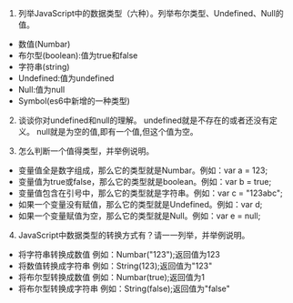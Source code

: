 1. 列举JavaScript中的数据类型（六种）。列举布尔类型、Undefined、Null的值。
- 数值(Numbar)
- 布尔型(boolean):值为true和false
- 字符串(string)
- Undefined:值为undefined
- Null:值为null
- Symbol(es6中新增的一种类型)


2. 谈谈你对undefined和null的理解。
undefined就是不存在的或者还没有定义。
null就是为空的值,即有一个值,但这个值为空。


3. 怎么判断一个值得类型，并举例说明。
- 变量值全是数字组成，那么它的类型就是Numbar。例如：var a = 123;
- 变量值为true或false，那么它的类型就是boolean。例如：var b = true;
- 变量值包含在引号中，那么它的类型就是字符串。例如：var c = "123abc";
- 如果一个变量没有赋值，那么它的类型就是Undefined。例如：var d;
- 如果一个变量赋值为空，那么它的类型就是Null。例如：var e = null;


4. JavaScript中数据类型的转换方式有？请一一列举，并举例说明。
- 将字符串转换成数值  例如：Numbar("123");返回值为123
- 将数值转换成字符串  例如：String(123);返回值为"123"
- 将布尔型转换成数值  例如：Numbar(true);返回值为1
- 将布尔型转换成字符串   例如：String(false);返回值为"false"